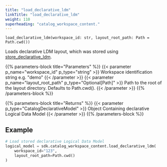 ```yaml
---
title: "load_declarative_ldm"
linkTitle: "load_declarative_ldm"
weight: 110
superheading: "catalog_workspace_content."
---
```




``load_declarative_ldm(workspace_id: str, layout_root_path: Path = Path.cwd())``

Loads declarative LDM layout, which was stored using [store_declarative_ldm](../store_declarative_ldm/).

{{% parameters-block  title="Parameters" %}}
{{< parameter p_name="workspace_id" p_type="string" >}}
Workspace identification string e.g. "demo"
{{< /parameter >}}
{{< parameter p_name="layout_root_path" p_type="Optional[Path]" >}}
Path to the root of the layout directory. Defaults to Path.cwd().
{{< /parameter >}}
{{% /parameters-block %}}

{{% parameters-block title="Returns" %}}
{{< parameter p_type="CatalogDeclarativeModel" >}}
Object Containing declarative Logical Data Model
{{< /parameter >}}
{{% /parameters-block %}}

## Example

```python
# Load stored declarative Logical Data Model
logical_model = sdk.catalog_workspace_content.load_declarative_ldm(
    workspace_id="123",
    layout_root_path=Path.cwd()
)
```
